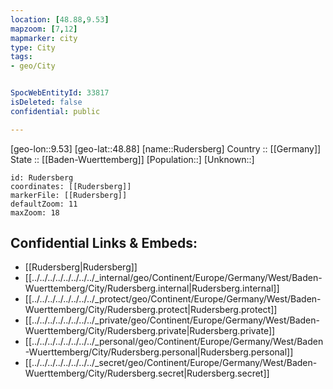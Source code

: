 ```yaml
---
location: [48.88,9.53] 
mapzoom: [7,12] 
mapmarker: city 
type: City
tags:
- geo/City


SpocWebEntityId: 33817
isDeleted: false
confidential: public

---
```

[geo-lon::9.53] 
[geo-lat::48.88] 
[name::Rudersberg] 
Country :: [[Germany]]  
State :: [[Baden-Wuerttemberg]] 
[Population::] 
[Unknown::] 


```leaflet
id: Rudersberg
coordinates: [[Rudersberg]] 
markerFile: [[Rudersberg]] 
defaultZoom: 11 
maxZoom: 18
```


## Confidential Links & Embeds: 
- [[Rudersberg|Rudersberg]]  
- [[../../../../../../../../_internal/geo/Continent/Europe/Germany/West/Baden-Wuerttemberg/City/Rudersberg.internal|Rudersberg.internal]] 
- [[../../../../../../../../_protect/geo/Continent/Europe/Germany/West/Baden-Wuerttemberg/City/Rudersberg.protect|Rudersberg.protect]] 
- [[../../../../../../../../_private/geo/Continent/Europe/Germany/West/Baden-Wuerttemberg/City/Rudersberg.private|Rudersberg.private]] 
- [[../../../../../../../../_personal/geo/Continent/Europe/Germany/West/Baden-Wuerttemberg/City/Rudersberg.personal|Rudersberg.personal]] 
- [[../../../../../../../../_secret/geo/Continent/Europe/Germany/West/Baden-Wuerttemberg/City/Rudersberg.secret|Rudersberg.secret]] 
